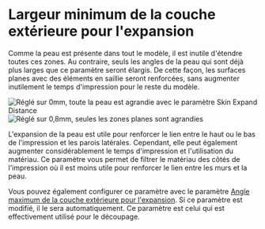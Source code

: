 Largeur minimum de la couche extérieure pour l'expansion
===

Comme la peau est présente dans tout le modèle, il est inutile d'étendre toutes ces zones. Au contraire, seuls les angles de la peau qui sont déjà plus larges que ce paramètre seront élargis. De cette façon, les surfaces planes avec des éléments en saillie seront renforcées, sans augmenter inutilement le temps d'impression pour le reste du modèle.

![Réglé sur 0mm, toute la peau est agrandie avec le paramètre Skin Expand Distance](../../../articles/images/max_skin_angle_for_expansion_90.png)
![Réglé sur 0,8mm, seules les zones planes sont agrandies](../../../articles/images/max_skin_angle_for_expansion_45.png)

L'expansion de la peau est utile pour renforcer le lien entre le haut ou le bas de l'impression et les parois latérales. Cependant, elle peut également augmenter considérablement le temps d'impression et l'utilisation du matériau. Ce paramètre vous permet de filtrer le matériau des côtés de l'impression où il est moins utile pour renforcer le lien entre les murs et la peau.

Vous pouvez également configurer ce paramètre avec le paramètre [Angle maximum de la couche extérieure pour l'expansion](./max_skin_angle_for_expansion.md). Si ce paramètre est modifié, il le sera automatiquement. Ce paramètre est celui qui est effectivement utilisé pour le découpage.
